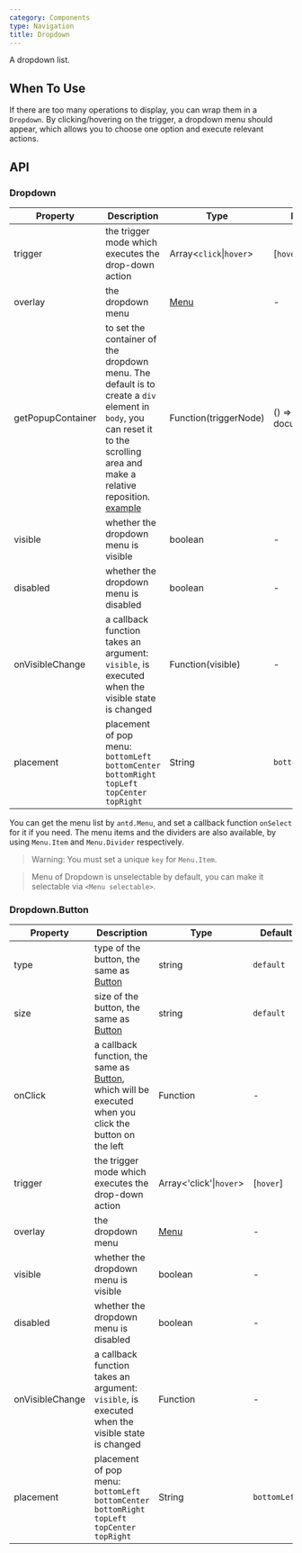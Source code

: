 ```yaml
---
category: Components
type: Navigation
title: Dropdown
---
```


A dropdown list.

## When To Use

If there are too many operations to display, you can wrap them in a `Dropdown`. By clicking/hovering on the trigger, a dropdown menu should appear, which allows you to choose one option and execute relevant actions.

## API

### Dropdown

| Property         | Description           | Type     | Default       |
|--------------|----------------|----------|--------------|
| trigger        | the trigger mode which executes the drop-down action  | Array<`click`\|`hover`>   | [`hover`]           |
| overlay | the dropdown menu       | [Menu](/components/menu)   | -           |
| getPopupContainer       | to set the container of the dropdown menu. The default is to create a `div` element in `body`, you can reset it to the scrolling area and make a relative reposition. [example](https://codepen.io/afc163/pen/zEjNOy?editors=0010)   | Function(triggerNode)   | () => document.body |
| visible | whether the dropdown menu is visible | boolean | -           |
| disabled| whether the dropdown menu is disabled| boolean | -           |
| onVisibleChange     | a callback function takes an argument: `visible`, is executed when the visible state is changed | Function(visible) | - |
| placement | placement of pop menu: `bottomLeft` `bottomCenter` `bottomRight` `topLeft` `topCenter` `topRight` | String | `bottomLeft` |

You can get the menu list by `antd.Menu`, and set a callback function `onSelect` for it if you need. The menu items and the dividers are also available, by using `Menu.Item` and `Menu.Divider` respectively.

> Warning: You must set a unique `key` for `Menu.Item`.

> Menu of Dropdown is unselectable by default, you can make it selectable via `<Menu selectable>`.

### Dropdown.Button

| Property         | Description           | Type     | Default       |
|--------------|----------------|----------|--------------|
| type        | type of the button, the same as [Button](/components/button)   | string   | `default`           |
| size        | size of the button, the same as [Button](/components/button)   | string   | `default`           |
| onClick | a callback function, the same as [Button](/components/button), which will be executed when you click the button on the left       | Function   | -           |
| trigger       | the trigger mode which executes the drop-down action | Array<'click'\|`hover`>   | [`hover`] |
| overlay | the dropdown menu | [Menu](/components/menu) | -           |
| visible     | whether the dropdown menu is visible | boolean | -           |
| disabled    | whether the dropdown menu is disabled| boolean | -           |
| onVisibleChange     | a callback function takes an argument: `visible`, is executed when the visible state is changed | Function     | -        |
| placement | placement of pop menu: `bottomLeft` `bottomCenter` `bottomRight` `topLeft` `topCenter` `topRight` | String | `bottomLeft` |
